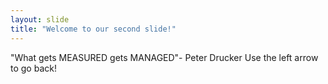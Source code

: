 ```yaml
---
layout: slide
title: "Welcome to our second slide!"
---
```

"What gets MEASURED gets MANAGED"- Peter Drucker
Use the left arrow to go back!
